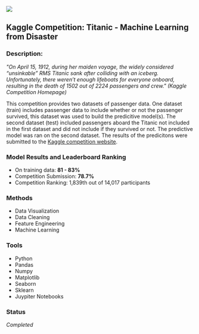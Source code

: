 ![](https://cdn.mos.cms.futurecdn.net/X2HayNRX94wPEBtGqg7MJE.jpg)

## Kaggle Competition: Titanic - Machine Learning from Disaster ##

### Description: ###
*"On April 15, 1912, during her maiden voyage, the widely considered “unsinkable” RMS Titanic sank after colliding with an iceberg. Unfortunately, there weren’t enough lifeboats for everyone onboard, resulting in the death of 1502 out of 2224 passengers and crew." (Kaggle Competition Homepage)*

This competition provides two datasets of passenger data. One dataset (train) includes passenger data to include whether or not the passenger survived, this dataset was used to build the predicitive model(s). The second dataset (test) included passengers aboard the Titanic not included in the first dataset and did not include if they survived or not. The predictive model was ran on the second dataset. The results of the predicitons were submitted to the [Kaggle competition website](https://www.kaggle.com/c/titanic). 

### Model Results and Leaderboard Ranking ###
- On training data: **81 - 83%**
- Competition Submission:  **78.7%**   
- Competition Ranking: 1,839th out of 14,017 participants

### Methods ###
- Data Visualization
- Data Cleaning
- Feature Engineering
- Machine Learning

### Tools ###
- Python
- Pandas
- Numpy
- Matplotlib
- Seaborn
- Sklearn
- Juypiter Notebooks

### Status ###
*Completed*
